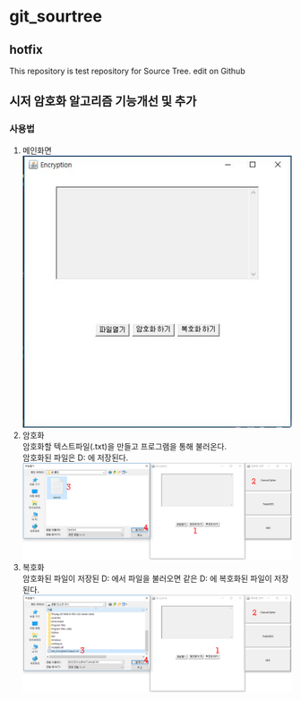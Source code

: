 # git_sourtree
## hotfix
This repository is test repository for Source Tree.
edit on Github
 
## 시저 암호화 알고리즘 기능개선 및 추가
### 사용법
1. 메인화면  
![main_image](./img/main.png)  
2. 암호화  
암호화할 텍스트파일(.txt)을 만들고 프로그램을 통해 불러온다.  
암호화된 파일은 D: 에 저장된다.  
![encryption_image](./img/Encryption_test_update.png)  
3. 복호화  
암호화된 파일이 저장된 D: 에서 파일을 불러오면 같은 D: 에 복호화된 파일이 저장된다.  
![decryption_image](./img/Decryption_test_update.png)  
